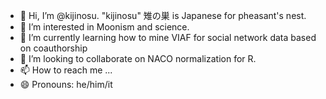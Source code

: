- 👋 Hi, I’m @kijinosu. "kijinosu" 雉の巣 is Japanese for pheasant's nest.
- 👀 I’m interested in Moonism and science.
- 🌱 I’m currently learning how to mine VIAF for social network data based on coauthorship
- 💞️ I’m looking to collaborate on NACO normalization for R.
- 📫 How to reach me ...
- 😄 Pronouns: he/him/it


<!---
kijinosu/kijinosu is a ✨ special ✨ repository because its `README.md` (this file) appears on your GitHub profile.
You can click the Preview link to take a look at your changes.
--->
